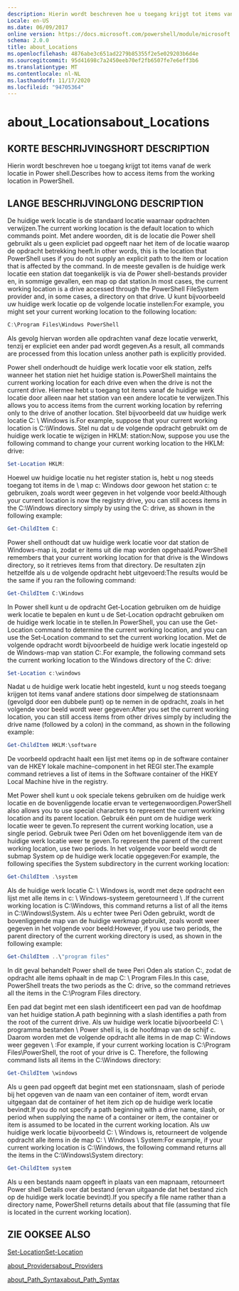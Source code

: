 ```yaml
---
description: Hierin wordt beschreven hoe u toegang krijgt tot items vanaf de werk locatie in Power shell.
Locale: en-US
ms.date: 06/09/2017
online version: https://docs.microsoft.com/powershell/module/microsoft.powershell.core/about/about_locations?view=powershell-7.2&WT.mc_id=ps-gethelp
schema: 2.0.0
title: about_Locations
ms.openlocfilehash: 4876abe3c651ad2279b85355f2e5e029203b6d4e
ms.sourcegitcommit: 95d41698c7a2450eeb70ef2fb6507fe7e6eff3b6
ms.translationtype: MT
ms.contentlocale: nl-NL
ms.lasthandoff: 11/17/2020
ms.locfileid: "94705364"
---
```

# <a name="about_locations"></a><span data-ttu-id="4ccc2-103">about_Locations</span><span class="sxs-lookup"><span data-stu-id="4ccc2-103">about_Locations</span></span>

## <a name="short-description"></a><span data-ttu-id="4ccc2-104">KORTE BESCHRIJVING</span><span class="sxs-lookup"><span data-stu-id="4ccc2-104">SHORT DESCRIPTION</span></span>
<span data-ttu-id="4ccc2-105">Hierin wordt beschreven hoe u toegang krijgt tot items vanaf de werk locatie in Power shell.</span><span class="sxs-lookup"><span data-stu-id="4ccc2-105">Describes how to access items from the working location in PowerShell.</span></span>

## <a name="long-description"></a><span data-ttu-id="4ccc2-106">LANGE BESCHRIJVING</span><span class="sxs-lookup"><span data-stu-id="4ccc2-106">LONG DESCRIPTION</span></span>

<span data-ttu-id="4ccc2-107">De huidige werk locatie is de standaard locatie waarnaar opdrachten verwijzen.</span><span class="sxs-lookup"><span data-stu-id="4ccc2-107">The current working location is the default location to which commands point.</span></span>
<span data-ttu-id="4ccc2-108">Met andere woorden, dit is de locatie die Power shell gebruikt als u geen expliciet pad opgeeft naar het item of de locatie waarop de opdracht betrekking heeft.</span><span class="sxs-lookup"><span data-stu-id="4ccc2-108">In other words, this is the location that PowerShell uses if you do not supply an explicit path to the item or location that is affected by the command.</span></span> <span data-ttu-id="4ccc2-109">In de meeste gevallen is de huidige werk locatie een station dat toegankelijk is via de Power shell-bestands provider en, in sommige gevallen, een map op dat station.</span><span class="sxs-lookup"><span data-stu-id="4ccc2-109">In most cases, the current working location is a drive accessed through the PowerShell FileSystem provider and, in some cases, a directory on that drive.</span></span>
<span data-ttu-id="4ccc2-110">U kunt bijvoorbeeld uw huidige werk locatie op de volgende locatie instellen:</span><span class="sxs-lookup"><span data-stu-id="4ccc2-110">For example, you might set your current working location to the following location:</span></span>

```powershell
C:\Program Files\Windows PowerShell
```

<span data-ttu-id="4ccc2-111">Als gevolg hiervan worden alle opdrachten vanaf deze locatie verwerkt, tenzij er expliciet een ander pad wordt gegeven.</span><span class="sxs-lookup"><span data-stu-id="4ccc2-111">As a result, all commands are processed from this location unless another path is explicitly provided.</span></span>

<span data-ttu-id="4ccc2-112">Power shell onderhoudt de huidige werk locatie voor elk station, zelfs wanneer het station niet het huidige station is.</span><span class="sxs-lookup"><span data-stu-id="4ccc2-112">PowerShell maintains the current working location for each drive even when the drive is not the current drive.</span></span> <span data-ttu-id="4ccc2-113">Hiermee hebt u toegang tot items vanaf de huidige werk locatie door alleen naar het station van een andere locatie te verwijzen.</span><span class="sxs-lookup"><span data-stu-id="4ccc2-113">This allows you to access items from the current working location by referring only to the drive of another location.</span></span>
<span data-ttu-id="4ccc2-114">Stel bijvoorbeeld dat uw huidige werk locatie C: \\ Windows is.</span><span class="sxs-lookup"><span data-stu-id="4ccc2-114">For example, suppose that your current working location is C:\\Windows.</span></span> <span data-ttu-id="4ccc2-115">Stel nu dat u de volgende opdracht gebruikt om de huidige werk locatie te wijzigen in HKLM: station:</span><span class="sxs-lookup"><span data-stu-id="4ccc2-115">Now, suppose you use the following command to change your current working location to the HKLM: drive:</span></span>

```powershell
Set-Location HKLM:
```

<span data-ttu-id="4ccc2-116">Hoewel uw huidige locatie nu het register station is, hebt u nog steeds toegang tot items in de \\ map c: Windows door gewoon het station c: te gebruiken, zoals wordt weer gegeven in het volgende voor beeld:</span><span class="sxs-lookup"><span data-stu-id="4ccc2-116">Although your current location is now the registry drive, you can still access items in the C:\\Windows directory simply by using the C: drive, as shown in the following example:</span></span>

```powershell
Get-ChildItem C:
```

<span data-ttu-id="4ccc2-117">Power shell onthoudt dat uw huidige werk locatie voor dat station de Windows-map is, zodat er items uit die map worden opgehaald.</span><span class="sxs-lookup"><span data-stu-id="4ccc2-117">PowerShell remembers that your current working location for that drive is the Windows directory, so it retrieves items from that directory.</span></span> <span data-ttu-id="4ccc2-118">De resultaten zijn hetzelfde als u de volgende opdracht hebt uitgevoerd:</span><span class="sxs-lookup"><span data-stu-id="4ccc2-118">The results would be the same if you ran the following command:</span></span>

```powershell
Get-ChildItem C:\Windows
```

<span data-ttu-id="4ccc2-119">In Power shell kunt u de opdracht Get-Location gebruiken om de huidige werk locatie te bepalen en kunt u de Set-Location opdracht gebruiken om de huidige werk locatie in te stellen.</span><span class="sxs-lookup"><span data-stu-id="4ccc2-119">In PowerShell, you can use the Get-Location command to determine the current working location, and you can use the Set-Location command to set the current working location.</span></span> <span data-ttu-id="4ccc2-120">Met de volgende opdracht wordt bijvoorbeeld de huidige werk locatie ingesteld op de Windows-map van station C:.</span><span class="sxs-lookup"><span data-stu-id="4ccc2-120">For example, the following command sets the current working location to the Windows directory of the C: drive:</span></span>

```powershell
Set-Location c:\windows
```

<span data-ttu-id="4ccc2-121">Nadat u de huidige werk locatie hebt ingesteld, kunt u nog steeds toegang krijgen tot items vanaf andere stations door simpelweg de stationsnaam (gevolgd door een dubbele punt) op te nemen in de opdracht, zoals in het volgende voor beeld wordt weer gegeven:</span><span class="sxs-lookup"><span data-stu-id="4ccc2-121">After you set the current working location, you can still access items from other drives simply by including the drive name (followed by a colon) in the command, as shown in the following example:</span></span>

```powershell
Get-ChildItem HKLM:\software
```

<span data-ttu-id="4ccc2-122">De voorbeeld opdracht haalt een lijst met items op in de software container van de HKEY lokale machine-component in het REGI ster.</span><span class="sxs-lookup"><span data-stu-id="4ccc2-122">The example command retrieves a list of items in the Software container of the HKEY Local Machine hive in the registry.</span></span>

<span data-ttu-id="4ccc2-123">Met Power shell kunt u ook speciale tekens gebruiken om de huidige werk locatie en de bovenliggende locatie ervan te vertegenwoordigen.</span><span class="sxs-lookup"><span data-stu-id="4ccc2-123">PowerShell also allows you to use special characters to represent the current working location and its parent location.</span></span> <span data-ttu-id="4ccc2-124">Gebruik één punt om de huidige werk locatie weer te geven.</span><span class="sxs-lookup"><span data-stu-id="4ccc2-124">To represent the current working location, use a single period.</span></span> <span data-ttu-id="4ccc2-125">Gebruik twee Peri Oden om het bovenliggende item van de huidige werk locatie weer te geven.</span><span class="sxs-lookup"><span data-stu-id="4ccc2-125">To represent the parent of the current working location, use two periods.</span></span> <span data-ttu-id="4ccc2-126">In het volgende voor beeld wordt de submap System op de huidige werk locatie opgegeven:</span><span class="sxs-lookup"><span data-stu-id="4ccc2-126">For example, the following specifies the System subdirectory in the current working location:</span></span>

```powershell
Get-ChildItem .\system
```

<span data-ttu-id="4ccc2-127">Als de huidige werk locatie C: \\ Windows is, wordt met deze opdracht een lijst met alle items in c: \\ Windows-systeem geretourneerd \\ .</span><span class="sxs-lookup"><span data-stu-id="4ccc2-127">If the current working location is C:\\Windows, this command returns a list of all the items in C:\\Windows\\System.</span></span> <span data-ttu-id="4ccc2-128">Als u echter twee Peri Oden gebruikt, wordt de bovenliggende map van de huidige werkmap gebruikt, zoals wordt weer gegeven in het volgende voor beeld:</span><span class="sxs-lookup"><span data-stu-id="4ccc2-128">However, if you use two periods, the parent directory of the current working directory is used, as shown in the following example:</span></span>

```powershell
Get-ChildItem ..\"program files"
```

<span data-ttu-id="4ccc2-129">In dit geval behandelt Power shell de twee Peri Oden als station C:, zodat de opdracht alle items ophaalt in de map C: \\ Program Files.</span><span class="sxs-lookup"><span data-stu-id="4ccc2-129">In this case, PowerShell treats the two periods as the C: drive, so the command retrieves all the items in the C:\\Program Files directory.</span></span>

<span data-ttu-id="4ccc2-130">Een pad dat begint met een slash identificeert een pad van de hoofdmap van het huidige station.</span><span class="sxs-lookup"><span data-stu-id="4ccc2-130">A path beginning with a slash identifies a path from the root of the current drive.</span></span> <span data-ttu-id="4ccc2-131">Als uw huidige werk locatie bijvoorbeeld C: \\ programma bestanden \\ Power shell is, is de hoofdmap van de schijf c. Daarom worden met de volgende opdracht alle items in de map C: Windows weer gegeven \\ :</span><span class="sxs-lookup"><span data-stu-id="4ccc2-131">For example, if your current working location is C:\\Program Files\\PowerShell, the root of your drive is C. Therefore, the following command lists all items in the C:\\Windows directory:</span></span>

```powershell
Get-ChildItem \windows
```

<span data-ttu-id="4ccc2-132">Als u geen pad opgeeft dat begint met een stationsnaam, slash of periode bij het opgeven van de naam van een container of item, wordt ervan uitgegaan dat de container of het item zich op de huidige werk locatie bevindt.</span><span class="sxs-lookup"><span data-stu-id="4ccc2-132">If you do not specify a path beginning with a drive name, slash, or period when supplying the name of a container or item, the container or item is assumed to be located in the current working location.</span></span> <span data-ttu-id="4ccc2-133">Als uw huidige werk locatie bijvoorbeeld C: \\ Windows is, retourneert de volgende opdracht alle items in de map C: \\ Windows \\ System:</span><span class="sxs-lookup"><span data-stu-id="4ccc2-133">For example, if your current working location is C:\\Windows, the following command returns all the items in the C:\\Windows\\System directory:</span></span>

```powershell
Get-ChildItem system
```

<span data-ttu-id="4ccc2-134">Als u een bestands naam opgeeft in plaats van een mapnaam, retourneert Power shell Details over dat bestand (ervan uitgaande dat het bestand zich op de huidige werk locatie bevindt).</span><span class="sxs-lookup"><span data-stu-id="4ccc2-134">If you specify a file name rather than a directory name, PowerShell returns details about that file (assuming that file is located in the current working location).</span></span>

## <a name="see-also"></a><span data-ttu-id="4ccc2-135">ZIE OOK</span><span class="sxs-lookup"><span data-stu-id="4ccc2-135">SEE ALSO</span></span>

[<span data-ttu-id="4ccc2-136">Set-Location</span><span class="sxs-lookup"><span data-stu-id="4ccc2-136">Set-Location</span></span>](xref:Microsoft.PowerShell.Management.Set-Location)

[<span data-ttu-id="4ccc2-137">about_Providers</span><span class="sxs-lookup"><span data-stu-id="4ccc2-137">about_Providers</span></span>](about_Providers.md)

[<span data-ttu-id="4ccc2-138">about_Path_Syntax</span><span class="sxs-lookup"><span data-stu-id="4ccc2-138">about_Path_Syntax</span></span>](about_Path_Syntax.md)

